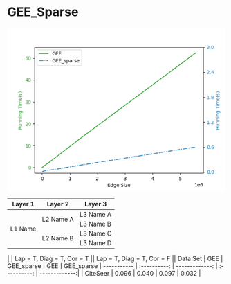 # GEE_Sparse

![Preview Image](https://github.com/xihan-qin/GEE_Sparse/blob/main/GEE_vs_GEE_sparse.png)


<table>
    <thead>
        <tr>
            <th>Layer 1</th>
            <th>Layer 2</th>
            <th>Layer 3</th>
        </tr>
    </thead>
    <tbody>
        <tr>
            <td rowspan=4>L1 Name</td>
            <td rowspan=2>L2 Name A</td>
            <td>L3 Name A</td>
        </tr>
        <tr>
            <td>L3 Name B</td>
        </tr>
        <tr>
            <td rowspan=2>L2 Name B</td>
            <td>L3 Name C</td>
        </tr>
        <tr>
            <td>L3 Name D</td>
        </tr>
    </tbody>
</table>

|             | Lap = T, Diag = T, Cor = T   || Lap = T, Diag = T, Cor = F   ||
Data Set      |     GEE      |   GEE_sparse   |     GEE      |   GEE_sparse   |
  ----------- | :----------: | -------------: | :----------: |  -------------:|
| CiteSeer    |     0.096    |      0.040     |     0.097    |      0.032     |



